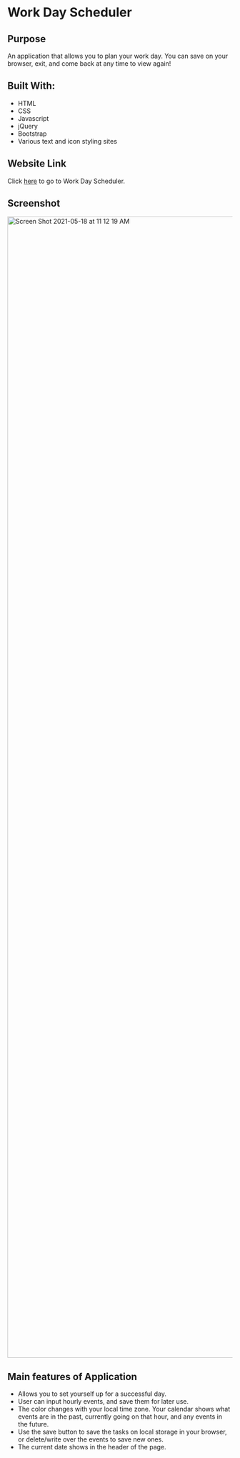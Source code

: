 # Work Day Scheduler


## Purpose

An application that allows you to plan your work day.  You can save on your browser, exit, and come back at any time to view again!


## Built With:

- HTML
- CSS
- Javascript
- jQuery
- Bootstrap
- Various text and icon styling sites


## Website Link

Click [here](https://marksherm04.github.io/work-day-schedule/) to go to Work Day Scheduler.


## Screenshot

<img width="2555" alt="Screen Shot 2021-05-18 at 11 12 19 AM" src="https://user-images.githubusercontent.com/81338255/118677090-f4e6ad80-b7c9-11eb-9c80-b47784b50045.png">


## Main features of Application

- Allows you to set yourself up for a successful day.
- User can input hourly events, and save them for later use.
- The color changes with your local time zone. Your calendar shows what events are in the past, currently going on that hour, and any events in the future.
- Use the save button to save the tasks on local storage in your browser, or delete/write over the events to save new ones.  
- The current date shows in the header of the page.
